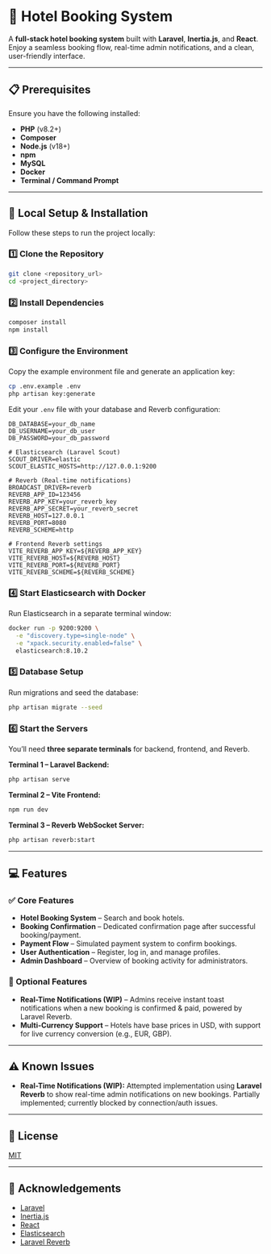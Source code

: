 # 🏨 Hotel Booking System

A **full-stack hotel booking system** built with **Laravel**, **Inertia.js**, and **React**.  
Enjoy a seamless booking flow, real-time admin notifications, and a clean, user-friendly interface.

---

## 📋 Prerequisites

Ensure you have the following installed:

- **PHP** (v8.2+)
- **Composer**
- **Node.js** (v18+)
- **npm**
- **MySQL**
- **Docker**
- **Terminal / Command Prompt**

---

## 🚀 Local Setup & Installation

Follow these steps to run the project locally:

### 1️⃣ Clone the Repository

```bash
git clone <repository_url>
cd <project_directory>
```

### 2️⃣ Install Dependencies

```bash
composer install
npm install
```

### 3️⃣ Configure the Environment

Copy the example environment file and generate an application key:

```bash
cp .env.example .env
php artisan key:generate
```

Edit your `.env` file with your database and Reverb configuration:

```env
DB_DATABASE=your_db_name
DB_USERNAME=your_db_user
DB_PASSWORD=your_db_password

# Elasticsearch (Laravel Scout)
SCOUT_DRIVER=elastic
SCOUT_ELASTIC_HOSTS=http://127.0.0.1:9200

# Reverb (Real-time notifications)
BROADCAST_DRIVER=reverb
REVERB_APP_ID=123456
REVERB_APP_KEY=your_reverb_key
REVERB_APP_SECRET=your_reverb_secret
REVERB_HOST=127.0.0.1
REVERB_PORT=8080
REVERB_SCHEME=http

# Frontend Reverb settings
VITE_REVERB_APP_KEY=${REVERB_APP_KEY}
VITE_REVERB_HOST=${REVERB_HOST}
VITE_REVERB_PORT=${REVERB_PORT}
VITE_REVERB_SCHEME=${REVERB_SCHEME}
```

### 4️⃣ Start Elasticsearch with Docker

Run Elasticsearch in a separate terminal window:

```bash
docker run -p 9200:9200 \
  -e "discovery.type=single-node" \
  -e "xpack.security.enabled=false" \
  elasticsearch:8.10.2
```

### 5️⃣ Database Setup

Run migrations and seed the database:

```bash
php artisan migrate --seed
```

### 6️⃣ Start the Servers

You’ll need **three separate terminals** for backend, frontend, and Reverb.

**Terminal 1 – Laravel Backend:**
```bash
php artisan serve
```

**Terminal 2 – Vite Frontend:**
```bash
npm run dev
```

**Terminal 3 – Reverb WebSocket Server:**
```bash
php artisan reverb:start
```

---

## 💻 Features

### ✅ Core Features

- **Hotel Booking System** – Search and book hotels.
- **Booking Confirmation** – Dedicated confirmation page after successful booking/payment.
- **Payment Flow** – Simulated payment system to confirm bookings.
- **User Authentication** – Register, log in, and manage profiles.
- **Admin Dashboard** – Overview of booking activity for administrators.

### 🎉 Optional Features

- **Real-Time Notifications (WIP)** – Admins receive instant toast notifications when a new booking is confirmed & paid, powered by Laravel Reverb.
- **Multi-Currency Support** – Hotels have base prices in USD, with support for live currency conversion (e.g., EUR, GBP).

---

## ⚠️ Known Issues

- **Real-Time Notifications (WIP):** Attempted implementation using **Laravel Reverb** to show real-time admin notifications on new bookings. Partially implemented; currently blocked by connection/auth issues.

---

## 📄 License

[MIT](LICENSE)

---

## 🙏 Acknowledgements

- [Laravel](https://laravel.com/)
- [Inertia.js](https://inertiajs.com/)
- [React](https://react.dev/)
- [Elasticsearch](https://www.elastic.co/elasticsearch/)
- [Laravel Reverb](https://laravel.com/docs/10.x/broadcasting#reverb-driver)